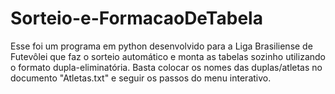 # Sorteio-e-FormacaoDeTabela

Esse foi um programa em python desenvolvido para a Liga Brasiliense de Futevôlei que faz o sorteio automático e monta as tabelas sozinho utilizando o formato dupla-eliminatória.
Basta colocar os nomes das duplas/atletas no documento "Atletas.txt" e seguir os passos do menu interativo.
